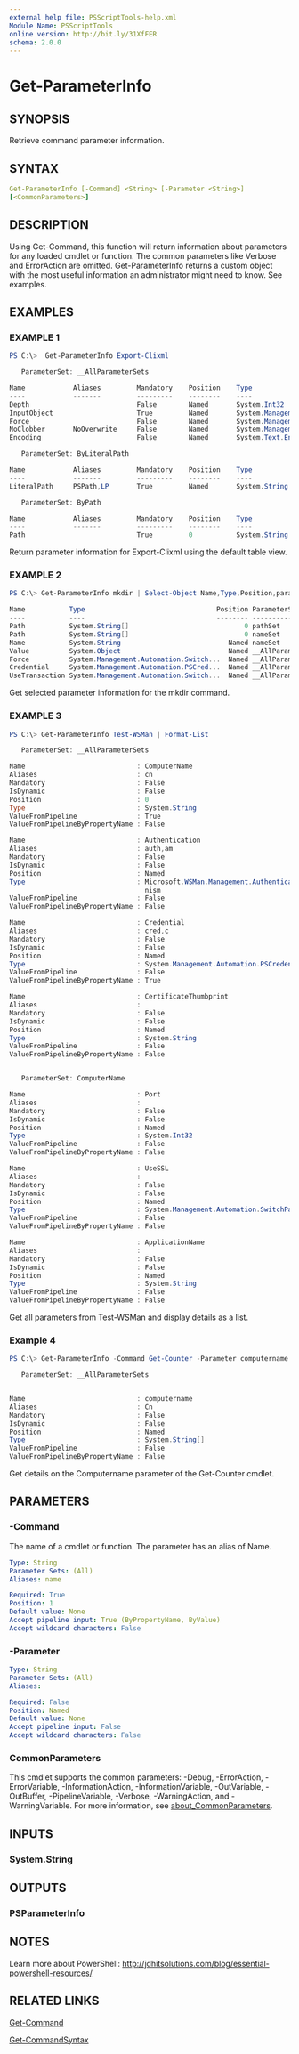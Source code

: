 ```yaml
---
external help file: PSScriptTools-help.xml
Module Name: PSScriptTools
online version: http://bit.ly/31XfFER
schema: 2.0.0
---
```


# Get-ParameterInfo

## SYNOPSIS

Retrieve command parameter information.

## SYNTAX

```yaml
Get-ParameterInfo [-Command] <String> [-Parameter <String>]
[<CommonParameters>]
```

## DESCRIPTION

Using Get-Command, this function will return information about parameters for any loaded cmdlet or function. The common parameters like Verbose and ErrorAction are omitted. Get-ParameterInfo returns a custom object with the most useful information an administrator might need to know. See examples.

## EXAMPLES

### EXAMPLE 1

```powershell
PS C:\>  Get-ParameterInfo Export-Clixml

   ParameterSet: __AllParameterSets

Name            Aliases         Mandatory    Position    Type
----            -------         ---------    --------    ----
Depth                           False        Named       System.Int32
InputObject                     True         Named       System.Management.Automation.PSObject
Force                           False        Named       System.Management.Automation.SwitchParamet…
NoClobber       NoOverwrite     False        Named       System.Management.Automation.SwitchParamet…
Encoding                        False        Named       System.Text.Encoding

   ParameterSet: ByLiteralPath

Name            Aliases         Mandatory    Position    Type
----            -------         ---------    --------    ----
LiteralPath     PSPath,LP       True         Named       System.String

   ParameterSet: ByPath

Name            Aliases         Mandatory    Position    Type
----            -------         ---------    --------    ----
Path                            True         0           System.String
```

Return parameter information for Export-Clixml using the default table view.

### EXAMPLE 2

```powershell
PS C:\> Get-ParameterInfo mkdir | Select-Object Name,Type,Position,parameterset

Name           Type                                 Position ParameterSet
----           ----                                 -------- ------------
Path           System.String[]                             0 pathSet
Path           System.String[]                             0 nameSet
Name           System.String                           Named nameSet
Value          System.Object                           Named __AllParameterSets
Force          System.Management.Automation.Switch...  Named __AllParameterSets
Credential     System.Management.Automation.PSCred...  Named __AllParameterSets
UseTransaction System.Management.Automation.Switch...  Named __AllParameterSets
```

Get selected parameter information for the mkdir command.

### EXAMPLE 3

```powershell
PS C:\> Get-ParameterInfo Test-WSMan | Format-List

   ParameterSet: __AllParameterSets

Name                            : ComputerName
Aliases                         : cn
Mandatory                       : False
IsDynamic                       : False
Position                        : 0
Type                            : System.String
ValueFromPipeline               : True
ValueFromPipelineByPropertyName : False

Name                            : Authentication
Aliases                         : auth,am
Mandatory                       : False
IsDynamic                       : False
Position                        : Named
Type                            : Microsoft.WSMan.Management.AuthenticationMecha
                                  nism
ValueFromPipeline               : False
ValueFromPipelineByPropertyName : False

Name                            : Credential
Aliases                         : cred,c
Mandatory                       : False
IsDynamic                       : False
Position                        : Named
Type                            : System.Management.Automation.PSCredential
ValueFromPipeline               : False
ValueFromPipelineByPropertyName : True

Name                            : CertificateThumbprint
Aliases                         :
Mandatory                       : False
IsDynamic                       : False
Position                        : Named
Type                            : System.String
ValueFromPipeline               : False
ValueFromPipelineByPropertyName : False


   ParameterSet: ComputerName

Name                            : Port
Aliases                         :
Mandatory                       : False
IsDynamic                       : False
Position                        : Named
Type                            : System.Int32
ValueFromPipeline               : False
ValueFromPipelineByPropertyName : False

Name                            : UseSSL
Aliases                         :
Mandatory                       : False
IsDynamic                       : False
Position                        : Named
Type                            : System.Management.Automation.SwitchParameter
ValueFromPipeline               : False
ValueFromPipelineByPropertyName : False

Name                            : ApplicationName
Aliases                         :
Mandatory                       : False
IsDynamic                       : False
Position                        : Named
Type                            : System.String
ValueFromPipeline               : False
ValueFromPipelineByPropertyName : False

```

Get all parameters from Test-WSMan and display details as a list.

### Example 4

```powershell
PS C:\> Get-ParameterInfo -Command Get-Counter -Parameter computername

   ParameterSet: __AllParameterSets


Name                            : computername
Aliases                         : Cn
Mandatory                       : False
IsDynamic                       : False
Position                        : Named
Type                            : System.String[]
ValueFromPipeline               : False
ValueFromPipelineByPropertyName : False
```

Get details on the Computername parameter of the Get-Counter cmdlet.

## PARAMETERS

### -Command

The name of a cmdlet or function. The parameter has an alias of Name.

```yaml
Type: String
Parameter Sets: (All)
Aliases: name

Required: True
Position: 1
Default value: None
Accept pipeline input: True (ByPropertyName, ByValue)
Accept wildcard characters: False
```

### -Parameter

```yaml
Type: String
Parameter Sets: (All)
Aliases:

Required: False
Position: Named
Default value: None
Accept pipeline input: False
Accept wildcard characters: False
```

### CommonParameters

This cmdlet supports the common parameters: -Debug, -ErrorAction, -ErrorVariable, -InformationAction, -InformationVariable, -OutVariable, -OutBuffer, -PipelineVariable, -Verbose, -WarningAction, and -WarningVariable. For more information, see [about_CommonParameters](http://go.microsoft.com/fwlink/?LinkID=113216).

## INPUTS

### System.String

## OUTPUTS

### PSParameterInfo

## NOTES

Learn more about PowerShell: http://jdhitsolutions.com/blog/essential-powershell-resources/

## RELATED LINKS

[Get-Command]()

[Get-CommandSyntax](Get-CommandSyntax.md)
